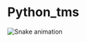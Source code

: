 # Python_tms


![Snake animation](https://github.com/USERNAME/USERNAME/blob/output/github-contribution-grid-snake.svg)
